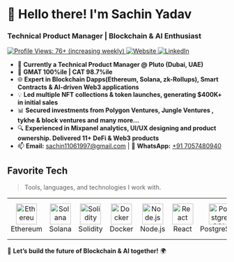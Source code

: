 <h1 align="left" id="sachinyadav-title">👋 Hello there! I'm Sachin Yadav</h1>
<h3 align="left">Technical Product Manager | Blockchain & AI Enthusiast</h3>

<p align="left">
  <a href="https://github.com/Sachin1106">
    <img src="https://komarev.com/ghpvc/?username=Sachin1106&label=Profile%20Views&color=blue&style=plastic" alt="Profile Views: 76+ (increasing weekly)" />
  </a>
  <a href="https://sachin-yadav-web3">
    <img alt="Website" src="https://5ach1n.vercel.app/">
  </a>
  <a href="https://www.linkedin.com/in/sachinyadav">
    <img alt="LinkedIn" src="https://www.linkedin.com/in/sachin-yadav-web3/" />
  </a>
</p>

- 🚀 **Currently a Technical Product Manager @ Pluto (Dubai, UAE)**
- 🎯 **GMAT 100%ile | CAT 98.7%ile**
- 🌐 **Expert in Blockchain Dapps(Ethereum, Solana, zk-Rollups), Smart Contracts & AI-driven Web3 applications**
- 💡 **Led multiple NFT collections & token launches, generating $400K+ in initial sales**
- 📊 **Secured investments from Polygon Ventures, Jungle Ventures , tykhe & block ventures and many more...**
- 🔍 **Experienced in Mixpanel analytics, UI/UX designing and product ownership. Delivered 11+ DeFi & Web3 products**
- 📫 **Email:** sachin11061997@gmail.com | 📱 **WhatsApp:** [+91 7057480940](https://wa.me/917057480940)

<h2 align="left" id="sachinyadav-tech">Favorite Tech</h2>

> Tools, languages, and technologies I work with.

<table>
  <tr>
    <td align="center" width="96">
      <a href="#sachinyadav-tech">
        <img src="https://cryptologos.cc/logos/ethereum-eth-logo.png" width="48" height="48" alt="Ethereum" />
      </a>
      <br>Ethereum
    </td>
    <td align="center" width="96">
      <a href="#sachinyadav-tech">
        <img src="https://cryptologos.cc/logos/solana-sol-logo.png" width="48" height="48" alt="Solana" />
      </a>
      <br>Solana
    </td>
    <td align="center" width="96">
      <a href="#sachinyadav-tech">
        <img src="https://imgs.search.brave.com/THyHy-QX4QKvRPeiDX4NhlRVJKuU4fn3YJol4gQP6Nc/rs:fit:860:0:0:0/g:ce/aHR0cHM6Ly90My5m/dGNkbi5uZXQvanBn/LzA5Lzc4Lzk4LzE4/LzM2MF9GXzk3ODk4/MTg2Nl9TN2lRa0Nj/eE42WjB1TUhxbjZR/cUJxSU1MZXk5V0lO/Wi5qcGc" width="48" height="48" alt="Solidity" />
      </a>
      <br>Solidity
    </td>
    <td align="center" width="96"> 
      <a href="#sachinyadav-tech">
        <img src="https://www.vectorlogo.zone/logos/docker/docker-icon.svg" width="48" height="48" alt="Docker" />
      </a>
      <br>Docker
    </td>
    <td align="center" width="96">
      <a href="#sachinyadav-tech">
        <img src="https://upload.wikimedia.org/wikipedia/commons/d/d9/Node.js_logo.svg" width="48" height="48" alt="Node.js" />
      </a>
      <br>Node.js
    </td>
    <td align="center" width="96">
      <a href="#sachinyadav-tech">
        <img src="https://upload.wikimedia.org/wikipedia/commons/a/a7/React-icon.svg" width="48" height="48" alt="React" />
      </a>
      <br>React
    </td>
    <td align="center" width="96">
      <a href="#sachinyadav-tech">
        <img src="https://www.postgresql.org/media/img/about/press/elephant.png" width="48" height="48" alt="PostgreSQL" />
      </a>
      <br>PostgreSQL
    </td>
    <td align="center" width="96">
      <a href="#sachinyadav-tech">
        <img src="https://imgs.search.brave.com/owMOoPjzuk0zUm0GfDqWvodFjtElRYVY5mDXATJmL6M/rs:fit:860:0:0:0/g:ce/aHR0cHM6Ly9sb2dv/d2lrLmNvbS9jb250/ZW50L3VwbG9hZHMv/aW1hZ2VzL2dvbGFu/Zy1nbzczMTguanBn" width="48" height="48" alt="Go" />
      </a>
      <br>GoLang
    </td>
    <td align="center" width="96">
      <a href="#sachinyadav-tech">
        <img src="https://upload.wikimedia.org/wikipedia/commons/8/8e/Nextjs-logo.svg" width="48" height="48" alt="Next.js" />
      </a>
      <br>Next.js
    </td>
    <td align="center" width="96">
      <a href="#sachinyadav-tech">
        <img src="https://logos-world.net/wp-content/uploads/2021/08/Amazon-Web-Services-AWS-Logo.png" width="48" height="48" alt="AWS" />
      </a>
      <br>AWS (EKS,ECS,EC2)
    </td>
  </tr>
</table>

🚀 **Let’s build the future of Blockchain & AI together!** 🌍
